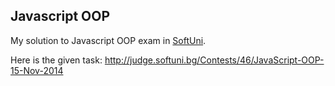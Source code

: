 Javascript OOP
---------------

My solution to Javascript OOP exam in [SoftUni](https://softuni.bg).

Here is the given task: http://judge.softuni.bg/Contests/46/JavaScript-OOP-15-Nov-2014
